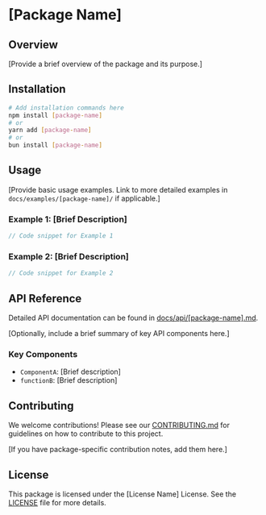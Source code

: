 # [Package Name]

## Overview

[Provide a brief overview of the package and its purpose.]

## Installation

```bash
# Add installation commands here
npm install [package-name]
# or
yarn add [package-name]
# or
bun install [package-name]
```

## Usage

[Provide basic usage examples. Link to more detailed examples in `docs/examples/[package-name]/` if applicable.]

### Example 1: [Brief Description]

```typescript
// Code snippet for Example 1
```

### Example 2: [Brief Description]

```typescript
// Code snippet for Example 2
```

## API Reference

Detailed API documentation can be found in [docs/api/[package-name].md](docs/api/[package-name].md).

[Optionally, include a brief summary of key API components here.]

### Key Components

*   `ComponentA`: [Brief description]
*   `functionB`: [Brief description]

## Contributing

We welcome contributions! Please see our [CONTRIBUTING.md](../../CONTRIBUTING.md) for guidelines on how to contribute to this project.

[If you have package-specific contribution notes, add them here.]

## License

This package is licensed under the [License Name] License. See the [LICENSE](../../LICENSE) file for more details.
